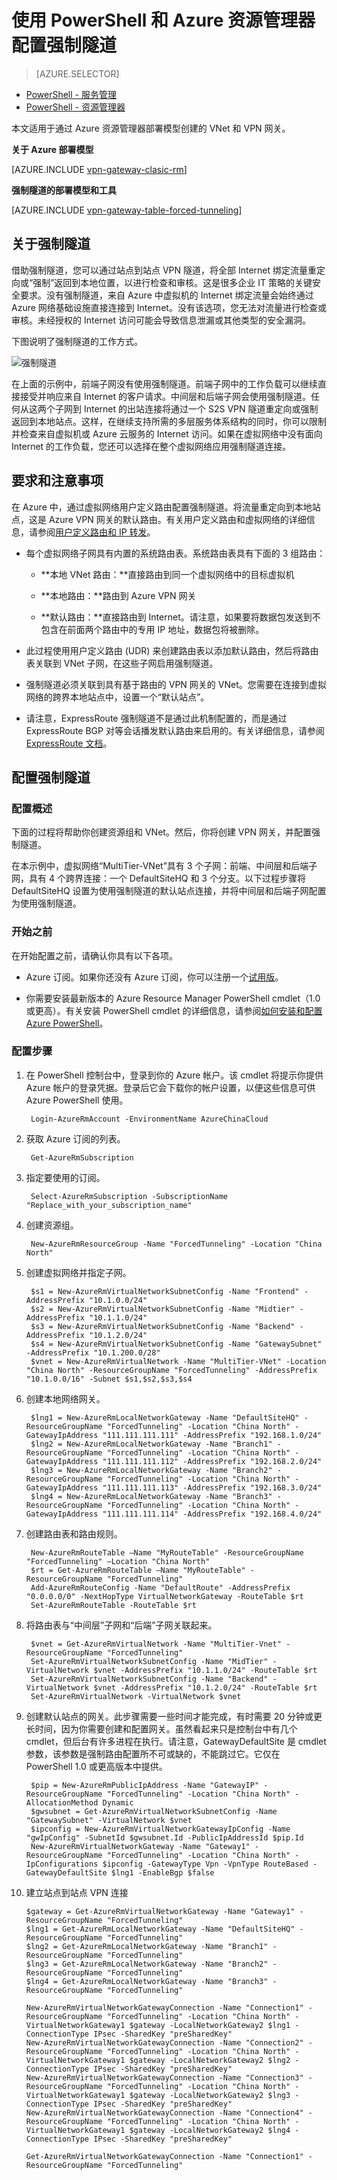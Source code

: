 <properties 
   pageTitle="使用 Resource Manager 为 VPN 网关配置强制隧道 | Azure"
   description="如果你的虚拟网络具有跨界 VPN 网关，你可以将全部 Internet 绑定流量重定向或“强制”返回到本地位置。本文适用于 Resource Manager 部署模型。"
   services="vpn-gateway"
   documentationCenter="na"
   authors="cherylmc"
   manager="carmonm"
   editor=""
   tags="azure-resource-manager"/>
<tags 
   ms.service="vpn-gateway"
   ms.date="04/12/2016"
   wacn.date="05/10/2016" />

# 使用 PowerShell 和 Azure 资源管理器配置强制隧道

> [AZURE.SELECTOR]
- [PowerShell - 服务管理](/documentation/articles/vpn-gateway-about-forced-tunneling/)
- [PowerShell - 资源管理器](/documentation/articles/vpn-gateway-forced-tunneling-rm/)

本文适用于通过 Azure 资源管理器部署模型创建的 VNet 和 VPN 网关。

**关于 Azure 部署模型**

[AZURE.INCLUDE [vpn-gateway-clasic-rm](../includes/vpn-gateway-classic-rm-include.md)]

**强制隧道的部署模型和工具**

[AZURE.INCLUDE [vpn-gateway-table-forced-tunneling](../includes/vpn-gateway-table-forcedtunnel-include.md)]


## 关于强制隧道

借助强制隧道，您可以通过站点到站点 VPN 隧道，将全部 Internet 绑定流量重定向或“强制”返回到本地位置，以进行检查和审核。这是很多企业 IT 策略的关键安全要求。没有强制隧道，来自 Azure 中虚拟机的 Internet 绑定流量会始终通过 Azure 网络基础设施直接连接到 Internet。没有该选项，您无法对流量进行检查或审核。未经授权的 Internet 访问可能会导致信息泄漏或其他类型的安全漏洞。

下图说明了强制隧道的工作方式。

![强制隧道](./media/vpn-gateway-forced-tunneling-rm/forced-tunnel.png)

在上面的示例中，前端子网没有使用强制隧道。前端子网中的工作负载可以继续直接接受并响应来自 Internet 的客户请求。中间层和后端子网会使用强制隧道。任何从这两个子网到 Internet 的出站连接将通过一个 S2S VPN 隧道重定向或强制返回到本地站点。这样，在继续支持所需的多层服务体系结构的同时，你可以限制并检查来自虚拟机或 Azure 云服务的 Internet 访问。如果在虚拟网络中没有面向 Internet 的工作负载，您还可以选择在整个虚拟网络应用强制隧道连接。

## 要求和注意事项

在 Azure 中，通过虚拟网络用户定义路由配置强制隧道。将流量重定向到本地站点，这是 Azure VPN 网关的默认路由。有关用户定义路由和虚拟网络的详细信息，请参阅[用户定义路由和 IP 转发](/documentation/articles/virtual-networks-udr-overview/)。

- 每个虚拟网络子网具有内置的系统路由表。系统路由表具有下面的 3 组路由：

	- **本地 VNet 路由：**直接路由到同一个虚拟网络中的目标虚拟机
	
	- **本地路由：**路由到 Azure VPN 网关
	
	- **默认路由：**直接路由到 Internet。请注意，如果要将数据包发送到不包含在前面两个路由中的专用 IP 地址，数据包将被删除。

-  此过程使用用户定义路由 (UDR) 来创建路由表以添加默认路由，然后将路由表关联到 VNet 子网，在这些子网启用强制隧道。

- 强制隧道必须关联到具有基于路由的 VPN 网关的 VNet。您需要在连接到虚拟网络的跨界本地站点中，设置一个“默认站点”。

- 请注意，ExpressRoute 强制隧道不是通过此机制配置的，而是通过 ExpressRoute BGP 对等会话播发默认路由来启用的。有关详细信息，请参阅 [ExpressRoute 文档](/documentation/services/expressroute)。

## 配置强制隧道

### 配置概述

下面的过程将帮助你创建资源组和 VNet。然后，你将创建 VPN 网关，并配置强制隧道。

在本示例中，虚拟网络“MultiTier-VNet”具有 3 个子网：前端、中间层和后端子网，具有 4 个跨界连接：一个 DefaultSiteHQ 和 3 个分支。以下过程步骤将 DefaultSiteHQ 设置为使用强制隧道的默认站点连接，并将中间层和后端子网配置为使用强制隧道。

	
### 开始之前

在开始配置之前，请确认你具有以下各项。

- Azure 订阅。如果你还没有 Azure 订阅，你可以注册一个[试用版](/pricing/1rmb-trial)。

- 你需要安装最新版本的 Azure Resource Manager PowerShell cmdlet（1.0 或更高）。有关安装 PowerShell cmdlet 的详细信息，请参阅[如何安装和配置 Azure PowerShell](/documentation/articles/powershell-install-configure/)。


### 配置步骤

1. 在 PowerShell 控制台中，登录到你的 Azure 帐户。该 cmdlet 将提示你提供 Azure 帐户的登录凭据。登录后它会下载你的帐户设置，以便这些信息可供 Azure PowerShell 使用。

		Login-AzureRmAccount -EnvironmentName AzureChinaCloud

2. 获取 Azure 订阅的列表。

		Get-AzureRmSubscription

2. 指定要使用的订阅。

		Select-AzureRmSubscription -SubscriptionName "Replace_with_your_subscription_name"
		
3. 创建资源组。

		New-AzureRmResourceGroup -Name "ForcedTunneling" -Location "China North"

4. 创建虚拟网络并指定子网。

		$s1 = New-AzureRmVirtualNetworkSubnetConfig -Name "Frontend" -AddressPrefix "10.1.0.0/24"
		$s2 = New-AzureRmVirtualNetworkSubnetConfig -Name "Midtier" -AddressPrefix "10.1.1.0/24"
		$s3 = New-AzureRmVirtualNetworkSubnetConfig -Name "Backend" -AddressPrefix "10.1.2.0/24"
		$s4 = New-AzureRmVirtualNetworkSubnetConfig -Name "GatewaySubnet" -AddressPrefix "10.1.200.0/28"
		$vnet = New-AzureRmVirtualNetwork -Name "MultiTier-VNet" -Location "China North" -ResourceGroupName "ForcedTunneling" -AddressPrefix "10.1.0.0/16" -Subnet $s1,$s2,$s3,$s4

5. 创建本地网络网关。

		$lng1 = New-AzureRmLocalNetworkGateway -Name "DefaultSiteHQ" -ResourceGroupName "ForcedTunneling" -Location "China North" -GatewayIpAddress "111.111.111.111" -AddressPrefix "192.168.1.0/24"
		$lng2 = New-AzureRmLocalNetworkGateway -Name "Branch1" -ResourceGroupName "ForcedTunneling" -Location "China North" -GatewayIpAddress "111.111.111.112" -AddressPrefix "192.168.2.0/24"
		$lng3 = New-AzureRmLocalNetworkGateway -Name "Branch2" -ResourceGroupName "ForcedTunneling" -Location "China North" -GatewayIpAddress "111.111.111.113" -AddressPrefix "192.168.3.0/24"
		$lng4 = New-AzureRmLocalNetworkGateway -Name "Branch3" -ResourceGroupName "ForcedTunneling" -Location "China North" -GatewayIpAddress "111.111.111.114" -AddressPrefix "192.168.4.0/24"
		
6. 创建路由表和路由规则。

		New-AzureRmRouteTable –Name "MyRouteTable" -ResourceGroupName "ForcedTunneling" –Location "China North"
		$rt = Get-AzureRmRouteTable –Name "MyRouteTable" -ResourceGroupName "ForcedTunneling" 
		Add-AzureRmRouteConfig -Name "DefaultRoute" -AddressPrefix "0.0.0.0/0" -NextHopType VirtualNetworkGateway -RouteTable $rt
		Set-AzureRmRouteTable -RouteTable $rt


6. 将路由表与“中间层”子网和“后端”子网关联起来。

		$vnet = Get-AzureRmVirtualNetwork -Name "MultiTier-Vnet" -ResourceGroupName "ForcedTunneling"
		Set-AzureRmVirtualNetworkSubnetConfig -Name "MidTier" -VirtualNetwork $vnet -AddressPrefix "10.1.1.0/24" -RouteTable $rt
		Set-AzureRmVirtualNetworkSubnetConfig -Name "Backend" -VirtualNetwork $vnet -AddressPrefix "10.1.2.0/24" -RouteTable $rt
		Set-AzureRmVirtualNetwork -VirtualNetwork $vnet

9. 创建默认站点的网关。此步骤需要一些时间才能完成，有时需要 20 分钟或更长时间，因为你需要创建和配置网关。虽然看起来只是控制台中有几个 cmdlet，但后台有许多进程在执行。请注意，GatewayDefaultSite 是 cmdlet 参数，该参数是强制路由配置所不可或缺的，不能跳过它。它仅在 PowerShell 1.0 或更高版本中提供。

		$pip = New-AzureRmPublicIpAddress -Name "GatewayIP" -ResourceGroupName "ForcedTunneling" -Location "China North" -AllocationMethod Dynamic
		$gwsubnet = Get-AzureRmVirtualNetworkSubnetConfig -Name "GatewaySubnet" -VirtualNetwork $vnet
		$ipconfig = New-AzureRmVirtualNetworkGatewayIpConfig -Name "gwIpConfig" -SubnetId $gwsubnet.Id -PublicIpAddressId $pip.Id
		New-AzureRmVirtualNetworkGateway -Name "Gateway1" -ResourceGroupName "ForcedTunneling" -Location "China North" -IpConfigurations $ipconfig -GatewayType Vpn -VpnType RouteBased -GatewayDefaultSite $lng1 -EnableBgp $false

10. 建立站点到站点 VPN 连接

		$gateway = Get-AzureRmVirtualNetworkGateway -Name "Gateway1" -ResourceGroupName "ForcedTunneling"
		$lng1 = Get-AzureRmLocalNetworkGateway -Name "DefaultSiteHQ" -ResourceGroupName "ForcedTunneling" 
		$lng2 = Get-AzureRmLocalNetworkGateway -Name "Branch1" -ResourceGroupName "ForcedTunneling" 
		$lng3 = Get-AzureRmLocalNetworkGateway -Name "Branch2" -ResourceGroupName "ForcedTunneling" 
		$lng4 = Get-AzureRmLocalNetworkGateway -Name "Branch3" -ResourceGroupName "ForcedTunneling" 

		New-AzureRmVirtualNetworkGatewayConnection -Name "Connection1" -ResourceGroupName "ForcedTunneling" -Location "China North" -VirtualNetworkGateway1 $gateway -LocalNetworkGateway2 $lng1 -ConnectionType IPsec -SharedKey "preSharedKey"
		New-AzureRmVirtualNetworkGatewayConnection -Name "Connection2" -ResourceGroupName "ForcedTunneling" -Location "China North" -VirtualNetworkGateway1 $gateway -LocalNetworkGateway2 $lng2 -ConnectionType IPsec -SharedKey "preSharedKey"
		New-AzureRmVirtualNetworkGatewayConnection -Name "Connection3" -ResourceGroupName "ForcedTunneling" -Location "China North" -VirtualNetworkGateway1 $gateway -LocalNetworkGateway2 $lng3 -ConnectionType IPsec -SharedKey "preSharedKey"
		New-AzureRmVirtualNetworkGatewayConnection -Name "Connection4" -ResourceGroupName "ForcedTunneling" -Location "China North" -VirtualNetworkGateway1 $gateway -LocalNetworkGateway2 $lng4 -ConnectionType IPsec -SharedKey "preSharedKey"

		Get-AzureRmVirtualNetworkGatewayConnection -Name "Connection1" -ResourceGroupName "ForcedTunneling"
		




<!---HONumber=Mooncake_0425_2016-->
